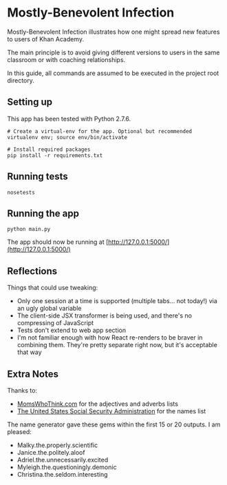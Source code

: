 Mostly-Benevolent Infection
===========================

Mostly-Benevolent Infection illustrates how one might spread new features to users of Khan Academy.

The main principle is to avoid giving different versions to users in the same classroom or with coaching relationships.

In this guide, all commands are assumed to be executed in the project root directory. 

Setting up
----------

This app has been tested with Python 2.7.6.

    # Create a virtual-env for the app. Optional but recommended
    virtualenv env; source env/bin/activate
    
    # Install required packages
    pip install -r requirements.txt


Running tests
-------------

    nosetests


Running the app
-------------

    python main.py

The app should now be running at [http://127.0.0.1:5000/](http://127.0.0.1:5000/)


Reflections
-------------

Things that could use tweaking:

- Only one session at a time is supported (multiple tabs... not today!) via an ugly global variable
- The client-side JSX transformer is being used, and there's no compressing of JavaScript
- Tests don't extend to web app section
- I'm not familiar enough with how React re-renders to be braver in combining them. They're pretty separate right now, but it's acceptable that way

Extra Notes
-------------

Thanks to:

- [MomsWhoThink.com](http://www.momswhothink.com/) for the adjectives and adverbs lists
- [The United States Social Security Administration](http://www.ssa.gov) for the names list

The name generator gave these gems within the first 15 or 20 outputs. I am pleased:

- Malky.the.properly.scientific
- Janice.the.politely.aloof
- Adriel.the.unnecessarily.excited
- Myleigh.the.questioningly.demonic
- Christina.the.seldom.interesting